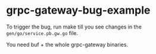 # grpc-gateway-bug-example

To trigger the bug, run make till you see changes in the `gen/go/service.pb.gw.go` file.

You need buf + the whole grpc-gateway binaries.
